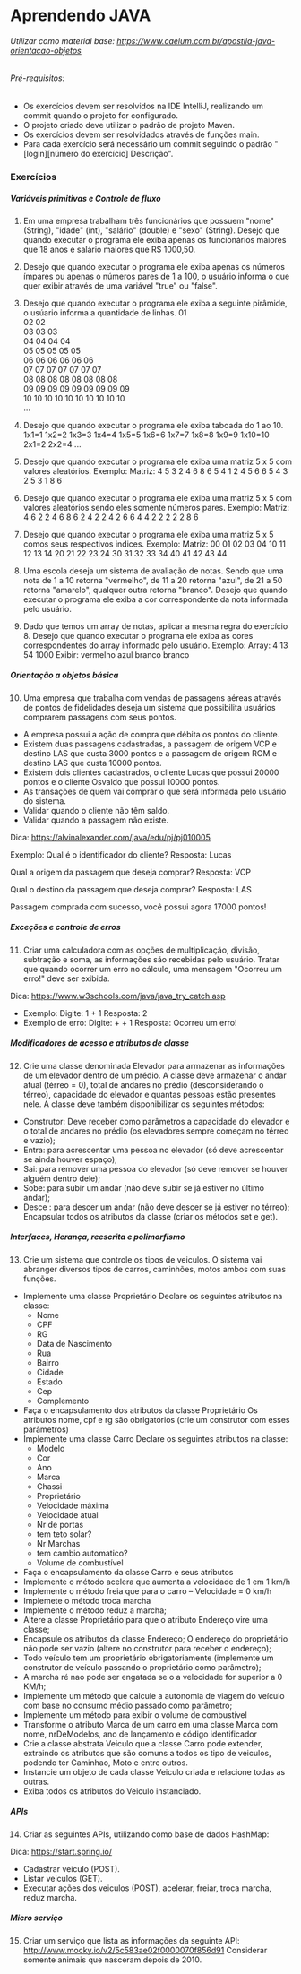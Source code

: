 # Aprendendo JAVA

###### Utilizar como material base: https://www.caelum.com.br/apostila-java-orientacao-objetos
###### Pré-requisitos:
- Os exercícios devem ser resolvidos na IDE IntelliJ, realizando um commit quando o projeto for configurado.
- O projeto criado deve utilizar o padrão de projeto Maven.
- Os exercícios devem ser resolvidados através de funções main.
- Para cada exercício será necessário um commit seguindo o padrão "[login][número do exercício] Descrição".

### Exercícios 
##### Variáveis primitivas e Controle de fluxo
1. Em uma empresa trabalham três funcionários que possuem "nome" (String), "idade" (int), "salário" (double) e "sexo" (String). 
Desejo que quando executar o programa ele exiba apenas os funcionários maiores que 18 anos e salário maiores que R$ 1000,50.
2. Desejo que quando executar o programa ele exiba apenas os números ímpares ou apenas o números pares de 1 a 100, o usuário informa o que quer exibir através de uma variável "true" ou "false".
3. Desejo que quando executar o programa ele exiba a seguinte pirâmide, o usúario informa a quantidade de linhas.
01  
02 02  
03 03 03  
04 04 04 04  
05 05 05 05 05  
06 06 06 06 06 06  
07 07 07 07 07 07 07  
08 08 08 08 08 08 08 08  
09 09 09 09 09 09 09 09 09  
10 10 10 10 10 10 10 10 10 10  
... 
4. Desejo que quando executar o programa ele exiba taboada do 1 ao 10.
1x1=1
1x2=2
1x3=3
1x4=4
1x5=5
1x6=6
1x7=7
1x8=8
1x9=9
1x10=10
2x1=2
2x2=4
...
5. Desejo que quando executar o programa ele exiba uma matriz 5 x 5 com valores aleatórios. Exemplo:
Matriz: 
4 5 3 2 4 
6 8 6 5 4 
1 2 4 5 6 
6 5 4 3 2 
5 3 1 8 6 

6. Desejo que quando executar o programa ele exiba uma matriz 5 x 5 com valores aleatórios sendo eles somente números pares. Exemplo:
Matriz: 
4 6 2 2 4 
6 8 6 2 4 
2 2 4 2 6 
6 4 4 2 2 
2 2 2 8 6 

7. Desejo que quando executar o programa ele exiba uma matriz 5 x 5 comos seus respectivos indices. Exemplo:
Matriz: 
00 01 02 03 04 
10 11 12 13 14 
20 21 22 23 24 
30 31 32 33 34 
40 41 42 43 44 

8. Uma escola deseja um sistema de avaliação de notas. Sendo que uma nota de 1 a 10 retorna "vermelho", de 11 a 20 retorna "azul", de 21 a 50 retorna "amarelo", qualquer outra retorna "branco".
Desejo que quando executar o programa ele exiba a cor correspondente da nota informada pelo usuário.

9. Dado que temos um array de notas, aplicar a mesma regra do exercício 8. 
Desejo que quando executar o programa ele exiba as cores correspondentes do array informado pelo usuário. Exemplo:
Array:
4 13 54 1000
Exibir:
vermelho azul branco branco

##### Orientação a objetos básica
10. Uma empresa que trabalha com vendas de passagens aéreas através de pontos de fidelidades deseja um sistema que possibilita usuários comprarem passagens com seus pontos. 
- A empresa possui a ação de compra que débita os pontos do cliente.
- Existem duas passagens cadastradas, a passagem de origem VCP e destino LAS que custa 3000 pontos e a passagem de origem ROM e destino LAS que custa 10000 pontos.
- Existem dois clientes cadastrados, o cliente Lucas que possui 20000 pontos e o cliente Osvaldo que possui 10000 pontos.
- As transações de quem vai comprar o que será informada pelo usuário do sistema. 
- Validar quando o cliente não têm saldo.
- Validar quando a passagem não existe.

Dica: https://alvinalexander.com/java/edu/pj/pj010005

Exemplo:
Qual é o identificador do cliente?
Resposta: Lucas

Qual a origem da passagem que deseja comprar?
Resposta: VCP

Qual o destino da passagem que deseja comprar?
Resposta: LAS

Passagem comprada com sucesso, você possui agora 17000 pontos!

##### Exceções e controle de erros
11. Criar uma calculadora com as opções de multiplicação, divisão, subtração e soma, as informações são recebidas pelo usuário. Tratar que quando ocorrer um erro no cálculo, uma mensagem "Ocorreu um erro!" deve ser exibida.

Dica: https://www.w3schools.com/java/java_try_catch.asp
- Exemplo:
Digite: 1 + 1
Resposta: 2
- Exemplo de erro:
Digite: + + 1
Resposta: Ocorreu um erro!

##### Modificadores de acesso e atributos de classe
12. Crie uma classe denominada Elevador para armazenar as informações de um elevador dentro de um prédio.
A classe deve armazenar o andar atual (térreo = 0), total de andares no prédio (desconsiderando o térreo), capacidade do elevador e quantas pessoas estão presentes nele.
A classe deve também disponibilizar os seguintes métodos:

- Construtor: Deve receber como parâmetros a capacidade do elevador e o total de andares no prédio (os elevadores sempre começam no térreo e vazio);
- Entra: para acrescentar uma pessoa no elevador (só deve acrescentar se ainda houver espaço);
- Sai: para remover uma pessoa do elevador (só deve remover se houver alguém
dentro dele);
- Sobe: para subir um andar (não deve subir se já estiver no último andar);
- Desce : para descer um andar (não deve descer se já estiver no térreo);
Encapsular todos os atributos da classe (criar os métodos set e get).

##### Interfaces, Herança, reescrita e polimorfismo
13. Crie um sistema que controle os tipos de veiculos. O sistema vai abranger diversos tipos de carros, caminhões, motos ambos com suas funções.
   

- Implemente uma classe Proprietário 
Declare os seguintes atributos na classe: 
   - Nome
   - CPF
   - RG
   - Data de Nascimento
   - Rua
   - Bairro
   - Cidade
   - Estado 
   - Cep
   - Complemento
- Faça o encapsulamento dos atributos da classe Proprietário
Os atributos nome, cpf e rg são obrigatórios (crie um construtor com esses parâmetros)
- Implemente uma classe Carro
Declare os seguintes atributos na classe:
   - Modelo
   - Cor
   - Ano
   - Marca
   - Chassi
   - Proprietário
   - Velocidade máxima
   - Velocidade atual
   - Nr de portas
   - tem teto solar?
   - Nr Marchas
   - tem cambio automatico?
   - Volume de combustível
- Faça o encapsulamento da classe Carro e seus atributos
- Implemente o método acelera que aumenta a velocidade de 1 em 1 km/h
- Implemente o método freia que para o carro – Velocidade = 0 km/h
- Implemete o método troca marcha
- Implemente o método reduz a marcha;
- Altere a classe Proprietário para que o atributo Endereço vire uma classe;
- Encapsule os atributos da classe Endereço;
O endereço do proprietário não pode ser vazio (altere no construtor para receber o endereço);
- Todo veículo tem um proprietário obrigatoriamente (implemente um construtor de veículo passando o proprietário como parâmetro);
- A marcha ré nao pode ser engatada se o a velocidade for superior a 0 KM/h;
- Implemente um método que calcule a autonomia de viagem do veículo com base no consumo médio passado como parâmetro;
- Implemente um método para exibir o volume de combustível 
- Transforme o atributo Marca de um carro em uma classe Marca com nome, nrDeModelos, ano de lançamento e código identificador
- Crie a classe abstrata Veiculo que a classe Carro pode extender, extraindo os atributos que são comuns a todos os tipo de veiculos, podendo ter Caminhao, Moto e entre outros.
- Instancie um objeto de cada classe Veiculo criada e relacione todas as outras.
- Exiba todos os atributos do Veiculo instanciado.

##### APIs

14. Criar as seguintes APIs, utilizando como base de dados HashMap: 

Dica: https://start.spring.io/
- Cadastrar veiculo (POST).
- Listar veiculos (GET).
- Executar ações dos veiculos (POST), acelerar, freiar, troca marcha, reduz marcha.

##### Micro serviço

15. Criar um serviço que lista as informações da seguinte API: http://www.mocky.io/v2/5c583ae02f0000070f856d91
Considerar somente animais que nasceram depois de 2010.
